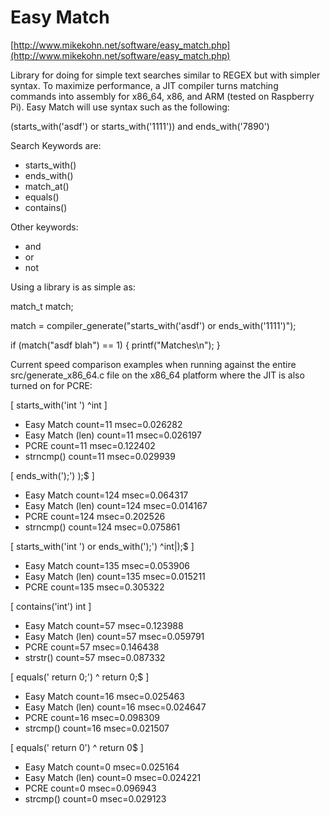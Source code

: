 # Easy Match

[http://www.mikekohn.net/software/easy_match.php](http://www.mikekohn.net/software/easy_match.php)

Library for doing for simple text searches similar to REGEX but with simpler syntax.  To maximize performance,
a JIT compiler turns matching commands into assembly for x86_64, x86, and ARM (tested on Raspberry Pi). Easy Match will use syntax
such as the following:

(starts_with('asdf') or starts_with('1111')) and ends_with('7890')

Search Keywords are:

* starts_with()
* ends_with()
* match_at()
* equals()
* contains()

Other keywords:

* and
* or
* not

Using a library is as simple as:

match_t match;

match = compiler_generate("starts_with('asdf') or ends_with('1111')");

if (match("asdf blah") == 1) { printf("Matches\n"); }

Current speed comparison examples when running against the entire
src/generate_x86_64.c file on the x86_64 platform where the JIT is also
turned on for PCRE:

[ starts_with('int ') ^int  ]
* Easy Match       count=11 msec=0.026282
* Easy Match (len) count=11 msec=0.026197
* PCRE             count=11 msec=0.122402
* strncmp()        count=11 msec=0.029939

[ ends_with(');') \);$ ]
* Easy Match       count=124 msec=0.064317
* Easy Match (len) count=124 msec=0.014167
* PCRE             count=124 msec=0.202526
* strncmp()        count=124 msec=0.075861

[ starts_with('int ') or ends_with(');') ^int|\);$ ]
* Easy Match       count=135 msec=0.053906
* Easy Match (len) count=135 msec=0.015211
* PCRE             count=135 msec=0.305322

[ contains('int') int ]
* Easy Match       count=57 msec=0.123988
* Easy Match (len) count=57 msec=0.059791
* PCRE             count=57 msec=0.146438
* strstr()         count=57 msec=0.087332

[ equals('  return 0;') ^  return 0;$ ]
* Easy Match       count=16 msec=0.025463
* Easy Match (len) count=16 msec=0.024647
* PCRE             count=16 msec=0.098309
* strcmp()         count=16 msec=0.021507

[ equals('  return 0') ^  return 0$ ]
* Easy Match       count=0 msec=0.025164
* Easy Match (len) count=0 msec=0.024221
* PCRE             count=0 msec=0.096943
* strcmp()         count=0 msec=0.029123


